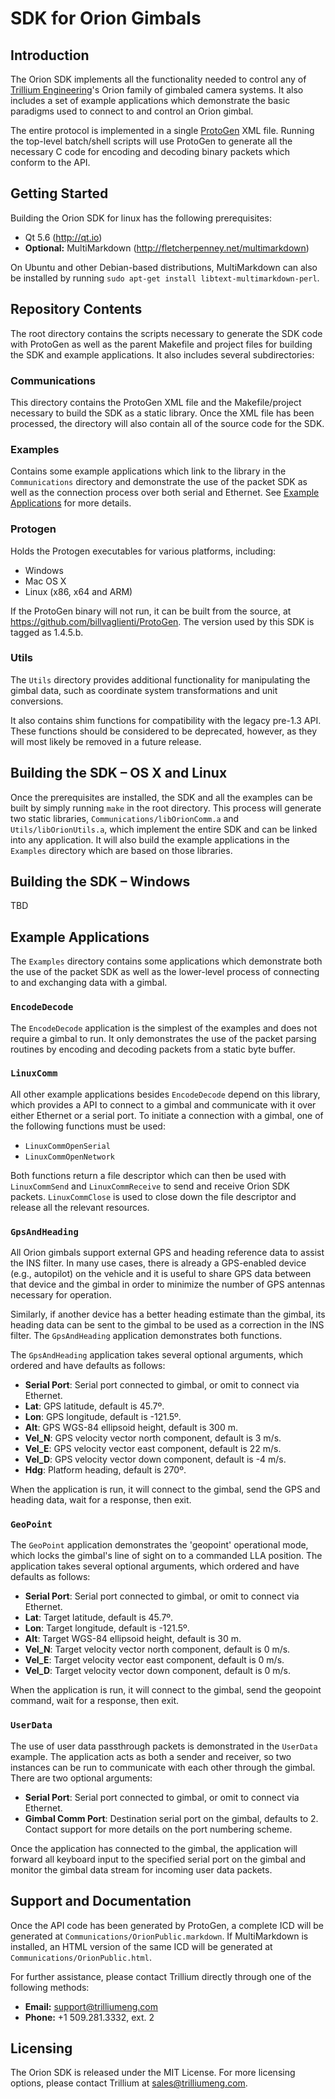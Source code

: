 # SDK for Orion Gimbals

## Introduction

The Orion SDK implements all the functionality needed to control any of [Trillium Engineering](http://www.trilliumeng.com)'s Orion family of gimbaled camera systems. It also includes a set of example applications which demonstrate the basic paradigms used to connect to and control an Orion gimbal.

The entire protocol is implemented in a single [ProtoGen](https://github.com/billvaglienti/ProtoGen) XML file. Running the top-level batch/shell scripts will use ProtoGen to generate all the necessary C code for encoding and decoding binary packets which conform to the API.

## Getting Started

Building the Orion SDK for linux has the following prerequisites:

* Qt 5.6 (<http://qt.io>)
* __Optional:__ MultiMarkdown (<http://fletcherpenney.net/multimarkdown>)

On Ubuntu and other Debian-based distributions, MultiMarkdown can also be installed by running `sudo apt-get install libtext-multimarkdown-perl`.

## Repository Contents

The root directory contains the scripts necessary to generate the SDK code with ProtoGen as well as the parent Makefile and project files for building the SDK and example applications. It also includes several subdirectories:

### Communications

This directory contains the ProtoGen XML file and the Makefile/project necessary to build the SDK as a static library. Once the XML file has been processed, the directory will also contain all of the source code for the SDK.

### Examples

Contains some example applications which link to the library in the `Communications` directory and demonstrate the use of the packet SDK as well as the connection process over both serial and Ethernet. See [Example Applications](#example-applications) for more details.

### Protogen

Holds the Protogen executables for various platforms, including:

* Windows
* Mac OS X
* Linux (x86, x64 and ARM)

If the ProtoGen binary will not run, it can be built from the source, at <https://github.com/billvaglienti/ProtoGen>. The version used by this SDK is tagged as 1.4.5.b.

### Utils

The `Utils` directory provides additional functionality for manipulating the gimbal data, such as coordinate system transformations and unit conversions.

It also contains shim functions for compatibility with the legacy pre-1.3 API. These functions should be considered to be deprecated, however, as they will most likely be removed in a future release.

## Building the SDK – OS X and Linux

Once the prerequisites are installed, the SDK and all the examples can be built by simply running `make` in the root directory. This process will generate two static libraries, `Communications/libOrionComm.a` and `Utils/libOrionUtils.a`, which implement the entire SDK and can be linked into any application. It will also build the example applications in the `Examples` directory which are based on those libraries.

## Building the SDK – Windows

TBD

## Example Applications

The `Examples` directory contains some applications which demonstrate both the use of the packet SDK as well as the lower-level process of connecting to and exchanging data with a gimbal.

### `EncodeDecode`

The `EncodeDecode` application is the simplest of the examples and does not require a gimbal to run. It only demonstrates the use of the packet parsing routines by encoding and decoding packets from a static byte buffer.

### `LinuxComm`

All other example applications besides `EncodeDecode` depend on this library, which provides a API to connect to a gimbal and communicate with it over either Ethernet or a serial port. To initiate a connection with a gimbal, one of the following functions must be used:

* `LinuxCommOpenSerial`
* `LinuxCommOpenNetwork`

Both functions return a file descriptor which can then be used with `LinuxCommSend` and `LinuxCommReceive` to send and receive Orion SDK packets. `LinuxCommClose` is used to close down the file descriptor and release all the relevant resources.

### `GpsAndHeading`

All Orion gimbals support external GPS and heading reference data to assist the INS filter. In many use cases, there is already a GPS-enabled device (e.g., autopilot) on the vehicle and it is useful to share GPS data between that device and the gimbal in order to minimize the number of GPS antennas necessary for operation.

Similarly, if another device has a better heading estimate than the gimbal, its heading data can be sent to the gimbal to be used as a correction in the INS filter. The `GpsAndHeading` application demonstrates both functions.

The `GpsAndHeading` application takes several optional arguments, which ordered and have defaults as follows:

* __Serial Port__: Serial port connected to gimbal, or omit to connect via Ethernet.
* __Lat__: GPS latitude, default is 45.7º.
* __Lon__: GPS longitude, default is -121.5º.
* __Alt__: GPS WGS-84 ellipsoid height, default is 300 m.
* __Vel_N__: GPS velocity vector north component, default is 3 m/s.
* __Vel_E__: GPS velocity vector east component, default is 22 m/s.
* __Vel_D__: GPS velocity vector down component, default is -4 m/s.
* __Hdg__: Platform heading, default is 270º.

When the application is run, it will connect to the gimbal, send the GPS and heading data, wait for a response, then exit.

### `GeoPoint`

The `GeoPoint` application demonstrates the 'geopoint' operational mode, which locks the gimbal's line of sight on to a commanded LLA position. The application takes several optional arguments, which ordered and have defaults as follows:

* __Serial Port__: Serial port connected to gimbal, or omit to connect via Ethernet.
* __Lat__: Target latitude, default is 45.7º.
* __Lon__: Target longitude, default is -121.5º.
* __Alt__: Target WGS-84 ellipsoid height, default is 30 m.
* __Vel_N__: Target velocity vector north component, default is 0 m/s.
* __Vel_E__: Target velocity vector east component, default is 0 m/s.
* __Vel_D__: Target velocity vector down component, default is 0 m/s.

When the application is run, it will connect to the gimbal, send the geopoint command, wait for a response, then exit.

### `UserData`

The use of user data passthrough packets is demonstrated in the `UserData` example. The application acts as both a sender and receiver, so two instances can be run to communicate with each other through the gimbal. There are two optional arguments:

* __Serial Port__: Serial port connected to gimbal, or omit to connect via Ethernet.
* __Gimbal Comm Port__: Destination serial port on the gimbal, defaults to 2. Contact support for more details on the port numbering scheme.

Once the application has connected to the gimbal, the application will forward all keyboard input to the specified serial port on the gimbal and monitor the gimbal data stream for incoming user data packets.
 
## Support and Documentation

Once the API code has been generated by ProtoGen, a complete ICD will be generated at `Communications/OrionPublic.markdown`. If MultiMarkdown is installed, an HTML version of the same ICD will be generated at `Communications/OrionPublic.html`.

For further assistance, please contact Trillium directly through one of the following methods:

* __Email:__ support@trilliumeng.com
* __Phone:__ +1 509.281.3332, ext. 2

## Licensing

The Orion SDK is released under the MIT License. For more licensing options, please contact Trillium at <sales@trilliumeng.com>.
